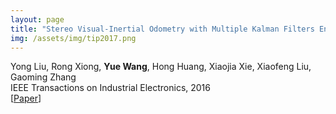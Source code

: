 ```yaml
---
layout: page
title: "Stereo Visual-Inertial Odometry with Multiple Kalman Filters Ensemble"
img: /assets/img/tip2017.png
---
```

Yong Liu, Rong Xiong, **Yue Wang**, Hong Huang, Xiaojia Xie, Xiaofeng Liu, Gaoming Zhang
<br/>
IEEE Transactions on Industrial Electronics, 2016
<br/>
[[Paper](https://ieeexplore.ieee.org/document/7480432)]
